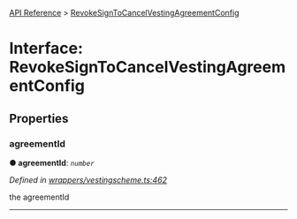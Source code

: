 [API Reference](../README.md) > [RevokeSignToCancelVestingAgreementConfig](../interfaces/RevokeSignToCancelVestingAgreementConfig.md)



# Interface: RevokeSignToCancelVestingAgreementConfig


## Properties
<a id="agreementId"></a>

###  agreementId

**●  agreementId**:  *`number`* 

*Defined in [wrappers/vestingscheme.ts:462](https://github.com/daostack/arc.js/blob/42de6847/lib/wrappers/vestingscheme.ts#L462)*



the agreementId




___


